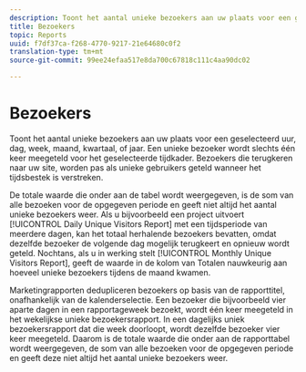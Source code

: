 ```yaml
---
description: Toont het aantal unieke bezoekers aan uw plaats voor een geselecteerd uur, dag, week, maand, kwartaal, of jaar. Een unieke bezoeker wordt slechts één keer meegeteld voor het geselecteerde tijdkader. Bezoekers die terugkeren naar uw site, worden pas als unieke gebruikers geteld wanneer het tijdsbestek is verstreken.
title: Bezoekers
topic: Reports
uuid: f7df37ca-f268-4770-9217-21e64680c0f2
translation-type: tm+mt
source-git-commit: 99ee24efaa517e8da700c67818c111c4aa90dc02

---
```



# Bezoekers

Toont het aantal unieke bezoekers aan uw plaats voor een geselecteerd uur, dag, week, maand, kwartaal, of jaar. Een unieke bezoeker wordt slechts één keer meegeteld voor het geselecteerde tijdkader. Bezoekers die terugkeren naar uw site, worden pas als unieke gebruikers geteld wanneer het tijdsbestek is verstreken.

De totale waarde die onder aan de tabel wordt weergegeven, is de som van alle bezoeken voor de opgegeven periode en geeft niet altijd het aantal unieke bezoekers weer. Als u bijvoorbeeld een project uitvoert [!UICONTROL Daily Unique Visitors Report] met een tijdsperiode van meerdere dagen, kan het totaal herhalende bezoekers bevatten, omdat dezelfde bezoeker de volgende dag mogelijk terugkeert en opnieuw wordt geteld. Nochtans, als u in werking stelt [!UICONTROL Monthly Unique Visitors Report], geeft de waarde in de kolom van Totalen nauwkeurig aan hoeveel unieke bezoekers tijdens de maand kwamen.

Marketingrapporten dedupliceren bezoekers op basis van de rapporttitel, onafhankelijk van de kalenderselectie. Een bezoeker die bijvoorbeeld vier aparte dagen in een rapportageweek bezoekt, wordt één keer meegeteld in het wekelijkse unieke bezoekersrapport. In een dagelijks uniek bezoekersrapport dat die week doorloopt, wordt dezelfde bezoeker vier keer meegeteld. Daarom is de totale waarde die onder aan de rapporttabel wordt weergegeven, de som van alle bezoeken voor de opgegeven periode en geeft deze niet altijd het aantal unieke bezoekers weer.
